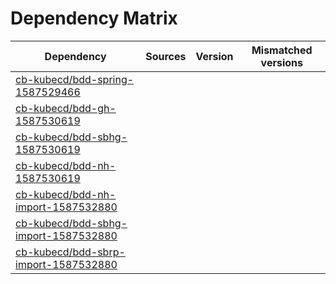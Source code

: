 # Dependency Matrix

Dependency | Sources | Version | Mismatched versions
---------- | ------- | ------- | -------------------
[cb-kubecd/bdd-spring-1587529466](https://github.com/cb-kubecd/bdd-spring-1587529466.git) |  | []() | 
[cb-kubecd/bdd-gh-1587530619](https://github.com/cb-kubecd/bdd-gh-1587530619.git) |  | []() | 
[cb-kubecd/bdd-sbhg-1587530619](https://github.com/cb-kubecd/bdd-sbhg-1587530619.git) |  | []() | 
[cb-kubecd/bdd-nh-1587530619](https://github.com/cb-kubecd/bdd-nh-1587530619.git) |  | []() | 
[cb-kubecd/bdd-nh-import-1587532880](https://github.com/cb-kubecd/bdd-nh-import-1587532880.git) |  | []() | 
[cb-kubecd/bdd-sbhg-import-1587532880](https://github.com/cb-kubecd/bdd-sbhg-import-1587532880.git) |  | []() | 
[cb-kubecd/bdd-sbrp-import-1587532880](https://github.com/cb-kubecd/bdd-sbrp-import-1587532880.git) |  | []() | 

